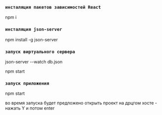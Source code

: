 ### `инсталяция пакетов зависимостей React`

npm i

### `инсталяция json-server`

npm install -g json-server

### `запуск виртуального сервера`

json-server --watch db.json

npm start

### `запуск приложения`

npm start

во время запуска будет предложено открыть проект на дрцгом хосте - нажать Y  и потом enter
